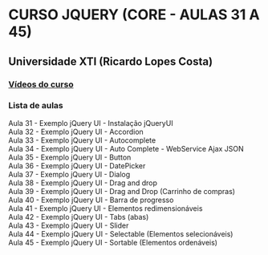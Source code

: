 # CURSO JQUERY (CORE - AULAS 31 A 45)  
## Universidade XTI (Ricardo Lopes Costa)

### [Vídeos do curso](https://www.youtube.com/watch?v=YOTFZx9CeX4&list=PLxQNfKs8YwvGOv4evjpsB3JWWZnYChp04)

### Lista de aulas  

Aula 31 - Exemplo jQuery UI - Instalação jQueryUI  
Aula 32 - Exemplo jQuery UI - Accordion  
Aula 33 - Exemplo jQuery UI - Autocomplete  
Aula 34 - Exemplo jQuery UI - Auto Complete - WebService Ajax JSON  
Aula 35 - Exemplo jQuery UI - Button  
Aula 36 - Exemplo jQuery UI - DatePicker  
Aula 37 - Exemplo jQuery UI - Dialog  
Aula 38 - Exemplo jQuery UI - Drag and drop  
Aula 39 - Exemplo jQuery UI - Drag and Drop (Carrinho de compras)  
Aula 40 - Exemplo jQuery UI - Barra de progresso  
Aula 41 - Exemplo jQuery UI - Elementos redimensionáveis  
Aula 42 - Exemplo jQuery UI - Tabs (abas)  
Aula 43 - Exemplo jQuery UI - Slider  
Aula 44 - Exemplo jQuery UI - Selectable (Elementos selecionáveis)  
Aula 45 - Exemplo jQuery UI - Sortable (Elementos ordenáveis)  